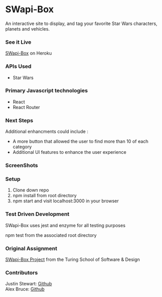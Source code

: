# SWapi-Box
An interactive site to display, and tag your favorite Star Wars characters, planets and vehicles.

### See it Live
[SWapi-Box](https://ab-js-swapibox.herokuapp.com/favorites) on Heroku

### APIs Used
* Star Wars 

### Primary Javascript technologies
* React
* React Router

### Next Steps
Additional enhancments could include :
* A more button that allowed the user to find more than 10 of each category
* Additional UI features to enhance the user experience

### ScreenShots



### Setup

1. Clone down repo
2. npm install from root directory
3. npm start and visit localhost:3000 in your browser

### Test Driven Development

SWapi-Box uses jest and enzyme for all testing purposes

npm test from the associated root directory

### Original Assignment

[SWapi-Box Project](http://frontend.turing.io/projects/swapi-box.html) from the Turing School of Software & Design

### Contributors

Justin Stewart: [Github](https://github.com/Jstewart3313)<br>
Alex Bruce: [Github](https://github.com/Alexbruce1)
